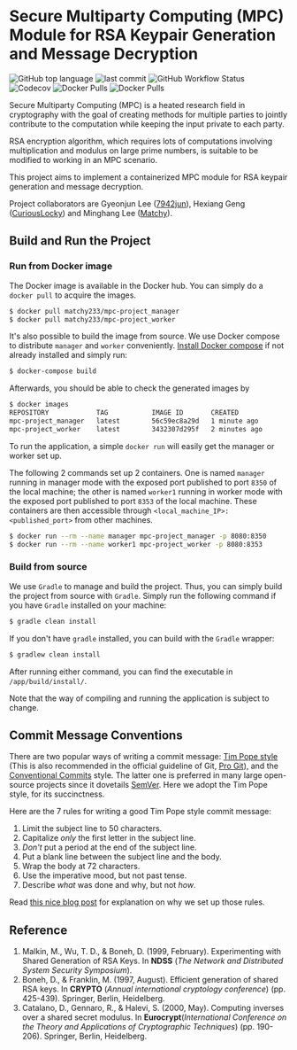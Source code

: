 # Secure Multiparty Computing (MPC) Module for RSA Keypair Generation and Message Decryption

![GitHub top language](https://img.shields.io/github/languages/top/7942jun/mpc-project?color=orange) ![last commit](https://img.shields.io/github/last-commit/7942jun/mpc-project) ![GitHub Workflow Status](https://img.shields.io/github/workflow/status/7942jun/mpc-project/Java%20CI) ![Codecov](https://img.shields.io/codecov/c/github/7942jun/mpc-project) ![Docker Pulls](https://img.shields.io/docker/pulls/matchy233/mpc-project_manager?label=docker%20pulls&logo=manager) ![Docker Pulls](https://img.shields.io/docker/pulls/matchy233/mpc-project_worker?label=docker%20pulls&logo=manager)

Secure Multiparty Computing (MPC) is a heated research field in cryptography with the goal of creating methods for
multiple parties to jointly contribute to the computation while keeping the input private to each party.

RSA encryption algorithm, which requires lots of computations involving multiplication and modulus on large prime
numbers, is suitable to be modified to working in an MPC scenario.

This project aims to implement a containerized MPC module for RSA keypair generation and message decryption.

Project collaborators are Gyeonjun Lee ([7942jun](https://github.com/7942jun)), Hexiang
Geng ([CuriousLocky](https://github.com/CuriousLocky)) and Minghang Lee ([Matchy](https://github.com/matchy233)).

## Build and Run the Project

### Run from Docker image

The Docker image is available in the Docker hub. You can simply do a `docker pull` to acquire the images.

```bash
$ docker pull matchy233/mpc-project_manager
$ docker pull matchy233/mpc-project_worker
```

It's also possible to build the image from source. We use Docker compose to distribute `manager` and `worker` conveniently. [Install Docker compose](https://docs.docker.com/compose/install/) if not already installed and simply run:

```bash
$ docker-compose build
```

Afterwards, you should be able to check the generated images by

```bash
$ docker images
REPOSITORY            TAG           IMAGE ID       CREATED             SIZE
mpc-project_manager   latest        56c59ec8a29d   1 minute ago        445MB
mpc-project_worker    latest        3432307d295f   2 minutes ago       244MB
```

To run the application, a simple `docker run` will easily get the manager or worker set up. 

The following 2 commands set up 2 containers. One is named `manager` running in manager mode with the exposed port published to port `8350` of the local machine; the other is named `worker1` running in worker mode with the exposed port published to port `8353` of the local machine. 
These containers are then accessible through `<local_machine_IP>:<published_port>` from other machines.

```bash
$ docker run --rm --name manager mpc-project_manager -p 8080:8350
$ docker run --rm --name worker1 mpc-project_worker -p 8080:8353
```

### Build from source

We use `Gradle` to manage and build the project. Thus, you can simply build the project from source with `Gradle`. Simply run the following command if you have `Gradle` installed on your
machine:

```bash
$ gradle clean install
```

If you don't have `gradle` installed, you can build with the `Gradle` wrapper:

```bash
$ gradlew clean install
```

After running either command, you can find the executable in `/app/build/install/`. 

Note that the way of compiling and running the application is subject to change.

## Commit Message Conventions

There are two popular ways of writing a commit
message: [Tim Pope style](https://tbaggery.com/2008/04/19/a-note-about-git-commit-messages.html) (This is also
recommended in the official guideline of
Git, [Pro Git](https://git-scm.com/book/en/v2/Distributed-Git-Contributing-to-a-Project)), and
the [Conventional Commits](https://www.conventionalcommits.org/en/v1.0.0/) style. The latter one is preferred in many
large open-source projects since it dovetails [SemVer](https://semver.org/). Here we adopt the Tim Pope style, for its
succinctness.

Here are the 7 rules for writing a good Tim Pope style commit message:

1. Limit the subject line to 50 characters.
2. Capitalize *only* the first letter in the subject line.
3. *Don't* put a period at the end of the subject line.
4. Put a blank line between the subject line and the body.
5. Wrap the body at 72 characters.
6. Use the imperative mood, but not past tense.
7. Describe *what* was done and why, but not *how*.

Read [this nice blog post](https://chris.beams.io/posts/git-commit/) for explanation on why we set up those rules.

## Reference

1. Malkin, M., Wu, T. D., & Boneh, D. (1999, February). Experimenting with Shared Generation of RSA Keys. In **NDSS** (*The Network and Distributed System Security Symposium*).
2. Boneh, D., & Franklin, M. (1997, August). Efficient generation of shared RSA keys. In **CRYPTO** (*Annual
   international cryptology conference*) (pp. 425-439). Springer, Berlin, Heidelberg.
3. Catalano, D., Gennaro, R., & Halevi, S. (2000, May). Computing inverses over a shared secret modulus. In **Eurocrypt**(*International Conference on the Theory and Applications of Cryptographic Techniques*) (pp. 190-206).
   Springer, Berlin, Heidelberg.
